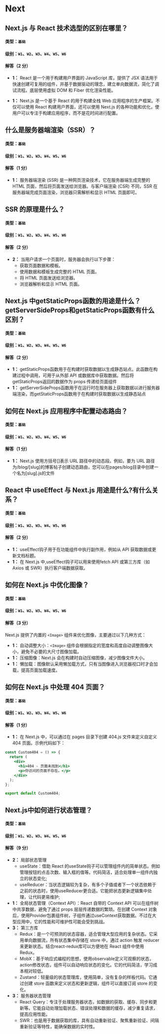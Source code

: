 # Next

## Next.js 与 React 技术选型的区别在哪里？

#### 类型：`基础`

#### 级别：`W1`、`W2`、`W3`、`W4`、`W5`、`W6`

#### 解答（2 分）

- **1：** React 是一个用于构建用户界面的 JavaScript 库，提供了 JSX 语法用于快速创建可复用的组件，并基于数据驱动的理念，建立单向数据流，简化了调试流程。底层使用虚拟 DOM 和 Fiber 优化渲染性能。

- **1：** Next.js 是一个基于 React 的用于构建全栈 Web 应用程序的生产框架。不仅可以使用 React 构建用户界面，还可以使用 Next.js 的各种功能和优化，使用户可以专注于构建应用程序，而不是花时间进行配置。

## 什么是服务器端渲染（SSR）？

#### 类型：`基础`

#### 级别：`W1`、`W2`、`W3`、`W4`、`W5`、`W6`

#### 解答（1 分）

- **1：** 服务器端渲染 (SSR) 是一种网页渲染技术，它在服务器端生成完整的 HTML 页面，然后将页面发送给浏览器。与客户端渲染 (CSR) 不同，SSR 在服务器端完成页面渲染，浏览器只需解析和显示 HTML 页面即可。

## SSR 的原理是什么？

#### 类型：`基础`

#### 级别：`W1`、`W2`、`W3`、`W4`、`W5`、`W6`

#### 解答（2 分）

- **2：** 当用户请求一个页面时，服务器会执行以下步骤：
  + 获取页面数据和模板。
  + 使用数据和模板生成完整的 HTML 页面。
  + 将 HTML 页面发送给浏览器。
  + 浏览器解析和显示 HTML 页面。

## Next.js 中getStaticProps函数的用途是什么？ getServerSideProps和getStaticProps函数有什么区别？

#### 类型：`基础`

#### 级别：`W1`、`W2`、`W3`、`W4`、`W5`、`W6`

#### 解答（2 分）

- **1：** getStaticProps函数用于在构建时获取数据以生成静态站点。此函数在构建过程中调用，可用于从外部 API 或数据库中获取数据。然后将getStaticProps返回的数据作为 props 传递给页面组件
- **1：** getServerSideProps函数用于在运行时在服务器上获取数据以进行服务器端渲染，而getStaticProps函数用于在构建时获取数据以生成静态站点

## 如何在 Next.js 应用程序中配置动态路由？

#### 类型：`基础`

#### 级别：`W1`、`W2`、`W3`、`W4`、`W5`、`W6`

#### 解答（1 分）

- **1：** Next.js 使用方括号[]表示 URL 路径中的动态段。例如，要为 URL 路径为/blog/[slug]的博客帖子创建动态路由，您可以在pages/blog目录中创建一个名为[slug].js的文件

## React 中 useEffect 与 Next.js 用途是什么?有什么关系？

#### 类型：`基础`

#### 级别：`W1`、`W2`、`W3`、`W4`、`W5`、`W6`

#### 解答（2 分）

- **1：** useEffect钩子用于在功能组件中执行副作用，例如从 API 获取数据或更新文档标题。
- **1：** 在 Next.js 中,useEffect钩子可以用来使用fetch API 或第三方库（如 Axios 或 SWR）执行客户端数据获取。

## 如何在 Next.js 中优化图像？

#### 类型：`基础`

#### 级别：`W1`、`W2`、`W3`、`W4`、`W5`、`W6`

#### 解答（3 分）

Next.js 提供了内置的 `<Image>` 组件来优化图像，主要通过以下几种方式：

- **1：** 自动调整大小：`<Image>` 组件会根据指定的宽度和高度自动调整图像大小，避免不必要的大尺寸图像加载。
- **1：** 压缩图像：Next.js 会在构建时自动压缩图像，减少图像文件大小。
- **1：** 懒加载：图像默认采用懒加载方式，只有当图像进入浏览器视口时才会加载，提高页面加载速度。

## 如何在 Next.js 中处理 404 页面？

#### 类型：`基础`

#### 级别：`W1`、`W2`、`W3`、`W4`、`W5`、`W6`

#### 解答（1 分）

- **1：** 在 Next.js 中，可以通过在 pages 目录下创建 404.js 文件来定义自定义 404 页面。示例代码如下：

```jsx
const Custom404 = () => {
  return (
    <div>
      <h1>404 - 页面未找到</h1>
      <p>你访问的页面不存在。</p>
    </div>
  );
};

export default Custom404;
```

## Next.js中如何进行状态管理？

#### 类型：`基础`

#### 级别：`W1`、`W2`、`W3`、`W4`、`W5`、`W6`

#### 解答（9 分）

- **2：** 局部状态管理
  + useState：借助 React 的useState钩子可以管理组件内的简单状态。例如管理按钮的点击次数、输入框的值等。代码简洁，适合处理单一组件内独立的状态变化;
  + useReducer：当状态逻辑较为复杂，有多个子值或者下一个状态依赖于之前的状态时，使用useReducer更合适。它能把状态更新逻辑集中处理，让代码更易维护;
- **1：** 全局状态管理（Context API）：React 自带的 Context API 可以在组件树中共享数据，避免了通过 props 层层传递数据的繁琐。在创建 Context 对象后，使用Provider包裹组件树，子组件通过useContext获取数据。不过在大型应用中，它的性能和可维护性可能会受到挑战。
- **3：** 第三方库
  + Redux：是一个可预测的状态容器，适合管理大型应用的复杂状态。它采用单向数据流，所有状态集中存储在 store 中，通过 action 触发 reducer 来更新状态。结合react-redux库可以方便地在 React 组件中使用 Redux。
  + MobX：基于响应式编程的思想，使用observable定义可观察的状态，action修改状态，组件可以自动响应状态的变化。它的代码简洁，学习成本相对较低。
  + Zustand：轻量级的状态管理库，使用简单，没有复杂的样板代码。它通过创建 store 函数来定义状态和更新逻辑，组件可以直接订阅 store 的变化。
- **3：** 服务器状态管理
  + React Query：专注于处理服务器状态，如数据的获取、缓存、同步和更新等。它能自动处理加载状态、错误处理和数据的缓存，减少重复请求，提高应用性能。
  + SWR：也是用于数据获取的库，具有自动重新验证、聚焦重新验证、间隔重新验证等特性，能确保数据的实时性。